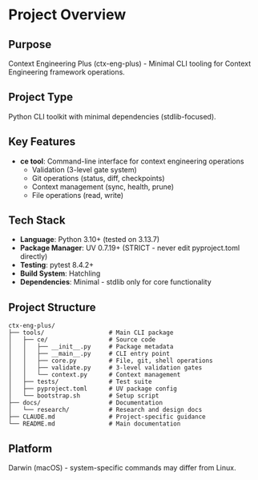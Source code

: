 # Project Overview

## Purpose
Context Engineering Plus (ctx-eng-plus) - Minimal CLI tooling for Context Engineering framework operations.

## Project Type
Python CLI toolkit with minimal dependencies (stdlib-focused).

## Key Features
- **ce tool**: Command-line interface for context engineering operations
  - Validation (3-level gate system)
  - Git operations (status, diff, checkpoints)
  - Context management (sync, health, prune)
  - File operations (read, write)

## Tech Stack
- **Language**: Python 3.10+ (tested on 3.13.7)
- **Package Manager**: UV 0.7.19+ (STRICT - never edit pyproject.toml directly)
- **Testing**: pytest 8.4.2+
- **Build System**: Hatchling
- **Dependencies**: Minimal - stdlib only for core functionality

## Project Structure
```
ctx-eng-plus/
├── tools/                  # Main CLI package
│   ├── ce/                 # Source code
│   │   ├── __init__.py     # Package metadata
│   │   ├── __main__.py     # CLI entry point
│   │   ├── core.py         # File, git, shell operations
│   │   ├── validate.py     # 3-level validation gates
│   │   └── context.py      # Context management
│   ├── tests/              # Test suite
│   ├── pyproject.toml      # UV package config
│   └── bootstrap.sh        # Setup script
├── docs/                   # Documentation
│   └── research/           # Research and design docs
├── CLAUDE.md               # Project-specific guidance
└── README.md               # Main documentation
```

## Platform
Darwin (macOS) - system-specific commands may differ from Linux.